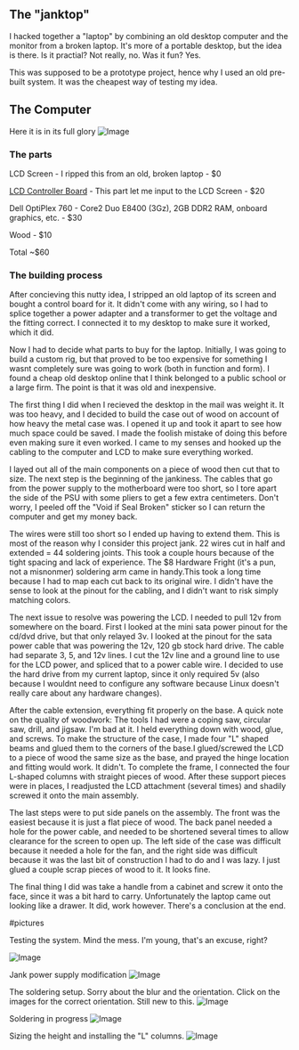 ## The "janktop"

I hacked together a "laptop" by combining an old desktop computer and the monitor from a broken laptop. It's more of a portable desktop, but the idea is there. Is it practial? Not really, no. Was it fun? Yes. 

This was supposed to be a prototype project, hence why I used an old pre-built system. It was the cheapest way of testing my idea.


## The Computer

Here it is in its full glory
![Image](https://user-images.githubusercontent.com/9144361/32306205-3c900d82-bf37-11e7-9dd4-72bbca573ac3.jpg)


### The parts
LCD Screen - I ripped this from an old, broken laptop - $0

[LCD Controller Board](https://www.ebay.com/itm/Kit-for-LP156WH2-TLQB-LCD-LED-Lvds-Controller-Board-HDMI-DVI-VGA/112415296844?ssPageName=STRK%3AMEBIDX%3AIT&_trksid=p2060353.m2749.l2649)  - This part let me input to the LCD Screen - $20

Dell OptiPlex 760 - Core2 Duo E8400 (3Gz), 2GB DDR2 RAM, onboard graphics, etc. - $30

Wood - $10

Total ~$60


### The building process
After concieving this nutty idea, I stripped an old laptop of its screen and bought a control board for it. It didn't come with any wiring, so I had to splice together a power adapter and a transformer to get the voltage and the fitting correct. I connected it to my desktop to make sure it worked, which it did. 

Now I had to decide what parts to buy for the laptop. Initially, I was going to build a custom rig, but that proved to be too expensive for something I wasnt completely sure was going to work (both in function and form). I found a cheap old desktop online that I think belonged to a public school or a large firm. The point is that it was old and inexpensive.

The first thing I did when I recieved the desktop in the mail was weight it. It was too heavy, and I decided to build the case out of wood on account of how heavy the metal case was. I opened it up and took it apart to see how much space could be saved. I made the foolish mistake of doing this before even making sure it even worked. I came to my senses and hooked up the cabling to the computer and LCD to make sure everything worked. 

I layed out all of the main components on a piece of wood then cut that to size. The next step is the beginning of the jankiness. The cables that go from the power supply to the motherboard were too short, so I tore apart the side of the PSU with some pliers to get a few extra centimeters. Don't worry, I peeled off the "Void if Seal Broken" sticker so I can return the computer and get my money back.

The wires were still too short so I ended up having to extend them. This is most of the reason why I consider this project jank. 22 wires cut in half and extended = 44 soldering joints. This took a couple hours because of the tight spacing and lack of experience. The $8 Hardware Fright (it's a pun, not a misnonmer) soldering arm came in handy.This took a long time because I had to map each cut back to its original wire. I didn't have the sense to look at the pinout for the cabling, and I didn't want to risk simply matching colors. 

The next issue to resolve was powering the LCD. I needed to pull 12v from somewhere on the board. First I looked at the mini sata power pinout for the cd/dvd drive, but that only relayed 3v. I looked at the pinout for the sata power cable that was powering the 12v, 120 gb stock hard drive. The cable had separate 3, 5, and 12v lines. I cut the 12v line and a ground line to use for the LCD power, and spliced that to a power cable wire. I decided to use the hard drive from my current laptop, since it only required 5v (also because I wouldnt need to configure any software because Linux doesn't really care about any hardware changes).


After the cable extension, everything fit properly on the base. A quick note on the quality of woodwork: The tools I had were a coping saw, circular saw, drill, and jigsaw. I'm bad at it. I held everything down with wood, glue, and screws. To make the structure of the case, I made four "L" shaped beams and glued them to the corners of the base.I glued/screwed the LCD to a piece of wood the same size as the base, and prayed the hinge location and fitting would work. It didn't. To complete the frame, I connected the four L-shaped columns with straight pieces of wood. After these support pieces were in places, I readjusted the LCD attachment (several times) and shadily screwed it onto the main assembly. 

The last steps were to put side panels on the assembly. The front was the easiest because it is just a flat piece of wood. The back panel needed a hole for the power cable, and needed to be shortened several times to allow clearance for the screen to open up. The left side of the case was difficult because it needed a hole for the fan, and the right side was difficult because it was the last bit of construction I had to do and I was lazy. I just glued a couple scrap pieces of wood to it. It looks fine.

The final thing I did was take a handle from a cabinet and screw it onto the face, since it was a bit hard to carry. Unfortunately the laptop came out looking like a drawer. It did, work however. There's a conclusion at the end. 





#pictures

Testing the system. Mind the mess. I'm young, that's an excuse, right?

![Image](https://user-images.githubusercontent.com/9144361/32307217-97cb004e-bf3c-11e7-9139-d9c99315a78e.jpg)

Jank power supply modification
![Image](https://user-images.githubusercontent.com/9144361/32307098-088a21c6-bf3c-11e7-911e-481c778be29b.jpg)


The soldering setup.  Sorry about the blur and the orientation. Click on the images for the correct orientation. Still new to this. 
![Image](https://user-images.githubusercontent.com/9144361/32307347-500d56f2-bf3d-11e7-8851-a53f784cca1c.jpg)

Soldering in progress
![Image](https://user-images.githubusercontent.com/9144361/32307344-4db6f57a-bf3d-11e7-9735-5ab9401a09e2.jpg)


Sizing the height and installing the "L" columns.
![Image](https://user-images.githubusercontent.com/9144361/32307350-51358130-bf3d-11e7-9190-f3d965b38093.jpg)


